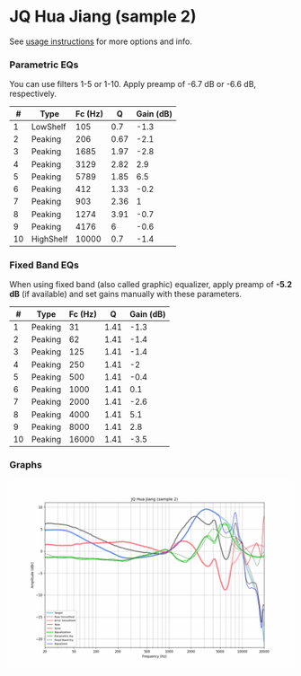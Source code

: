 # JQ Hua Jiang (sample 2)
See [usage instructions](https://github.com/jaakkopasanen/AutoEq#usage) for more options and info.

### Parametric EQs
You can use filters 1-5 or 1-10. Apply preamp of -6.7 dB or -6.6 dB, respectively.

|   # | Type      |   Fc (Hz) |    Q |   Gain (dB) |
|-----|-----------|-----------|------|-------------|
|   1 | LowShelf  |       105 | 0.7  |        -1.3 |
|   2 | Peaking   |       206 | 0.67 |        -2.1 |
|   3 | Peaking   |      1685 | 1.97 |        -2.8 |
|   4 | Peaking   |      3129 | 2.82 |         2.9 |
|   5 | Peaking   |      5789 | 1.85 |         6.5 |
|   6 | Peaking   |       412 | 1.33 |        -0.2 |
|   7 | Peaking   |       903 | 2.36 |         1   |
|   8 | Peaking   |      1274 | 3.91 |        -0.7 |
|   9 | Peaking   |      4176 | 6    |        -0.6 |
|  10 | HighShelf |     10000 | 0.7  |        -1.4 |

### Fixed Band EQs
When using fixed band (also called graphic) equalizer, apply preamp of **-5.2 dB** (if available) and set gains manually with these parameters.

|   # | Type    |   Fc (Hz) |    Q |   Gain (dB) |
|-----|---------|-----------|------|-------------|
|   1 | Peaking |        31 | 1.41 |        -1.3 |
|   2 | Peaking |        62 | 1.41 |        -1.4 |
|   3 | Peaking |       125 | 1.41 |        -1.4 |
|   4 | Peaking |       250 | 1.41 |        -2   |
|   5 | Peaking |       500 | 1.41 |        -0.4 |
|   6 | Peaking |      1000 | 1.41 |         0.1 |
|   7 | Peaking |      2000 | 1.41 |        -2.6 |
|   8 | Peaking |      4000 | 1.41 |         5.1 |
|   9 | Peaking |      8000 | 1.41 |         2.8 |
|  10 | Peaking |     16000 | 1.41 |        -3.5 |

### Graphs
![](./JQ%20Hua%20Jiang%20(sample%202).png)
